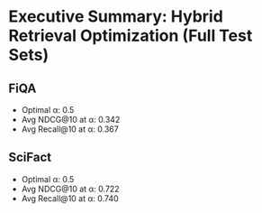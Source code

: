 # Executive Summary: Hybrid Retrieval Optimization (Full Test Sets)

## FiQA
- Optimal α: 0.5
- Avg NDCG@10 at α: 0.342
- Avg Recall@10 at α: 0.367

## SciFact
- Optimal α: 0.5
- Avg NDCG@10 at α: 0.722
- Avg Recall@10 at α: 0.740